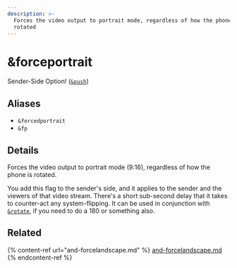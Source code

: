 ```yaml
---
description: >-
  Forces the video output to portrait mode, regardless of how the phone is
  rotated
---
```


# \&forceportrait

Sender-Side Option! ([`&push`](../source-settings/push.md))

## Aliases

* `&forcedportrait`
* `&fp`

## Details

Forces the video output to portrait mode (9:16), regardless of how the phone is rotated.

You add this flag to the sender's side, and it applies to the sender and the viewers of that video stream. There's a short sub-second delay that it takes to counter-act any system-flipping. It can be used in conjunction with [`&rotate`](../advanced-settings/design-parameters/and-rotate.md), if you need to do a 180 or something also.

## Related

{% content-ref url="and-forcelandscape.md" %}
[and-forcelandscape.md](and-forcelandscape.md)
{% endcontent-ref %}
